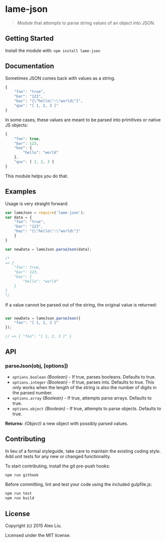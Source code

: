 # lame-json

> Module that attempts to parse string values of an object into JSON.


## Getting Started

Install the module with: `npm install lame-json`


## Documentation

Sometimes JSON comes back with values as a string.

```js
{
    "foo": "true",
    "bar": "123",
    "baz": "{\"hello\":\"world\"}",
    "qux": "[ 1, 2, 3 ]"
}
```

In some cases, these values are meant to be parsed into primitives or native JS objects:

```js
{
    "foo": true,
    "bar": 123,
    "baz": {
        "hello": "world"
    },
    "qux": [ 1, 2, 3 ]
}
```

This module helps you do that.


## Examples

Usage is very straight forward:

```js
var lameJson = require('lame-json');
var data = {
    "foo": "true",
    "bar": "123",
    "baz": "{\"hello\":\"world\"}"
    }
}

var newData = lameJson.parseJson(data);

/*
=> {
    "foo": true,
    "bar": 123,
    "baz": {
        "hello": "world"
    }
}
*/
```

If a value cannot be parsed out of the string, the original value is returned:

```js

var newData = lameJson.parseJson({
    "foo": "[ 1, 2, 3 }"
});

// => { "foo": "[ 1, 2, 3 }" }
```


## API

### parseJson(obj, [options])
* `options.boolean` _{Boolean}_ - If true, parses booleans. Defaults to true.
* `options.integer` _{Boolean}_ - If true, parses ints. Defaults to true. This only works when the length of the string is also the number of digits in the parsed number.
* `options.array` _{Boolean}_ - If true, attempts parse arrays. Defaults to true.
* `options.object` _{Boolean}_ - If true, attempts to parse objects. Defaults to true.

__Returns:__ _{Object}_ a new object with possibly parsed values.


## Contributing

In lieu of a formal styleguide, take care to maintain the existing coding style. Add unit tests for any new or changed functionality.

To start contributing, install the git pre-push hooks:

```sh
npm run githook
```

Before committing, lint and test your code using the included gulpfile.js:
```sh
npm run test
npm run build
```

## License

Copyright (c) 2015 Alex Liu.

Licensed under the MIT license.
